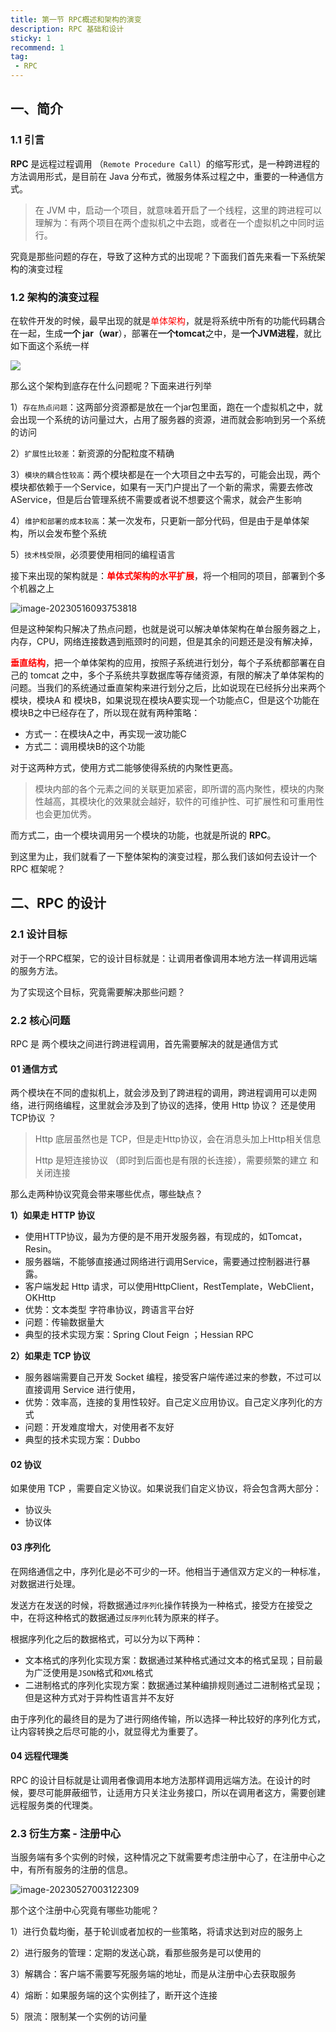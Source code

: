 ```yaml
---
title: 第一节 RPC概述和架构的演变
description: RPC 基础和设计
sticky: 1
recommend: 1
tag:
 - RPC
---
```


## 一、简介

### 1.1 引言

**RPC** 是远程过程调用 （`Remote Procedure Call`）的缩写形式，是一种跨进程的方法调用形式，是目前在 Java 分布式，微服务体系过程之中，重要的一种通信方式。 

> 在 JVM 中，启动一个项目，就意味着开启了一个线程，这里的跨进程可以理解为：有两个项目在两个虚拟机之中去跑，或者在一个虚拟机之中同时运行。

究竟是那些问题的存在，导致了这种方式的出现呢？下面我们首先来看一下系统架构的演变过程

### 1.2 架构的演变过程

在软件开发的时候，最早出现的就是<font style="color:red">单体架构</font>，就是将系统中所有的功能代码耦合在一起，生成**一个 jar（war**），部署在**一个tomcat**之中，是**一个JVM进程**，就比如下面这个系统一样

![](http://www.haolong.xyz/%E5%8D%95%E4%BD%93%E6%9E%B6%E6%9E%84.png)

那么这个架构到底存在什么问题呢？下面来进行列举

1）`存在热点问题`：这两部分资源都是放在一个jar包里面，跑在一个虚拟机之中，就会出现一个系统的访问量过大，占用了服务器的资源，进而就会影响到另一个系统的访问

2）`扩展性比较差`：新资源的分配粒度不精确

3）`模块的耦合性较高`：两个模块都是在一个大项目之中去写的，可能会出现，两个模块都依赖于一个Service，如果有一天门户提出了一个新的需求，需要去修改AService，但是后台管理系统不需要或者说不想要这个需求，就会产生影响

4）`维护和部署的成本较高`：某一次发布，只更新一部分代码，但是由于是单体架构，所以会发布整个系统

5）`技术栈受限`，必须要使用相同的编程语言

接下来出现的架构就是：**<font style="color:red">单体式架构的水平扩展</font>**，将一个相同的项目，部署到个多个机器之上

![image-20230516093753818](http://www.haolong.xyz/image-20230516093753818.png)

但是这种架构只解决了热点问题，也就是说可以解决单体架构在单台服务器之上，内存，CPU，网络连接数遇到瓶颈时的问题，但是其余的问题还是没有解决掉，

**<font style="color:red">垂直结构</font>**，把一个单体架构的应用，按照子系统进行划分，每个子系统都部署在自己的 tomcat 之中，多个子系统共享数据库等存储资源，有限的解决了单体架构的问题。当我们的系统通过垂直架构来进行划分之后，比如说现在已经拆分出来两个模块，模块A 和 模块B，如果说现在模块A要实现一个功能点C，但是这个功能在模块B之中已经存在了，所以现在就有两种策略：

- 方式一：在模块A之中，再实现一波功能C
- 方式二：调用模块B的这个功能

对于这两种方式，使用方式二能够使得系统的内聚性更高。

> 模块内部的各个元素之间的关联更加紧密，即所谓的高内聚性，模块的内聚性越高，其模块化的效果就会越好，软件的可维护性、可扩展性和可重用性也会更加优秀。

而方式二，由一个模块调用另一个模块的功能，也就是所说的 **RPC**。

到这里为止，我们就看了一下整体架构的演变过程，那么我们该如何去设计一个 RPC 框架呢？

## 二、RPC 的设计

### 2.1 设计目标

对于一个RPC框架，它的设计目标就是：让调用者像调用本地方法一样调用远端的服务方法。

为了实现这个目标，究竟需要解决那些问题？

### 2.2 核心问题

RPC 是 两个模块之间进行跨进程调用，首先需要解决的就是通信方式

#### 01 通信方式

两个模块在不同的虚拟机上，就会涉及到了跨进程的调用，跨进程调用可以走网络，进行网络编程，这里就会涉及到了协议的选择，使用 Http 协议？ 还是使用 TCP协议 ？

> Http 底层虽然也是 TCP，但是走Http协议，会在消息头加上Http相关信息
>
> Http 是短连接协议 （即时到后面也是有限的长连接），需要频繁的建立 和关闭连接

那么走两种协议究竟会带来哪些优点，哪些缺点？

**1）如果走 HTTP 协议**

- 使用HTTP协议，最为方便的是不用开发服务器，有现成的，如Tomcat，Resin。
- 服务器端，不能够直接通过网络进行调用Service，需要通过控制器进行暴露。
- 客户端发起 Http 请求，可以使用HttpClient，RestTemplate，WebClient，OKHttp
- 优势：文本类型 字符串协议，跨语言平台好
- 问题：传输数据量大
- 典型的技术实现方案：Spring Clout Feign ；Hessian RPC

**2）如果走 TCP 协议**

- 服务器端需要自己开发 Socket 编程，接受客户端传递过来的参数，不过可以直接调用 Service 进行使用，
- 优势：效率高，连接的复用性较好。自己定义应用协议。自己定义序列化的方式
- 问题：开发难度增大，对使用者不友好
- 典型的技术实现方案：Dubbo

#### 02 协议

如果使用 TCP ，需要自定义协议。如果说我们自定义协议，将会包含两大部分：

- 协议头
- 协议体

#### 03 序列化

在网络通信之中，序列化是必不可少的一环。他相当于通信双方定义的一种标准，对数据进行处理。

发送方在发送的时候，将数据通过`序列化`操作转换为一种格式，接受方在接受之中，在将这种格式的数据通过`反序列化`转为原来的样子。

根据序列化之后的数据格式，可以分为以下两种：

- 文本格式的序列化实现方案：数据通过某种格式通过文本的格式呈现；目前最为广泛使用是`JSON`格式和`XML`格式
- 二进制格式的序列化实现方案：数据通过某种编排规则通过二进制格式呈现；但是这种方式对于异构性语言并不友好

由于序列化的最终目的是为了进行网络传输，所以选择一种比较好的序列化方式，让内容转换之后尽可能的小，就显得尤为重要了。

#### 04 远程代理类

RPC 的设计目标就是让调用者像调用本地方法那样调用远端方法。在设计的时候，要尽可能屏蔽细节，让适用方只关注业务接口，所以在调用者这方，需要创建远程服务类的代理类。

### 2.3 衍生方案 - 注册中心

当服务端有多个实例的时候，这种情况之下就需要考虑注册中心了，在注册中心之中，有所有服务的注册的信息。

![image-20230527003122309](http://www.haolong.xyz/image-20230527003122309.png)

那个这个注册中心究竟有哪些功能呢？

1）进行负载均衡，基于轮训或者加权的一些策略，将请求达到对应的服务上

2）进行服务的管理：定期的发送心跳，看那些服务是可以使用的

3）解耦合：客户端不需要写死服务端的地址，而是从注册中心去获取服务

4）熔断：如果服务端的这个实例挂了，断开这个连接

5）限流：限制某一个实例的访问量